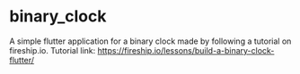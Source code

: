 # binary_clock

A simple flutter application for a binary clock made by following a tutorial on fireship.io.
Tutorial link: https://fireship.io/lessons/build-a-binary-clock-flutter/